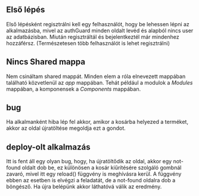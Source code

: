 ## Első lépés
Első lépésként regisztrálni kell egy felhasználót, hogy be lehessen lépni az alkalmazásba, mivel az authGuard minden oldalt levéd és alapból nincs user az adatbázisban. Miután regisztráltál és  bejelentkeztél már mindenhez hozzáférsz. (Természetesen több felhasználót is lehet regisztrálni)

## Nincs Shared mappa
Nem csináltam shared mappát. Minden elem a róla elnevezett mappában található közvetlenül az *app* mappában. Tehát például a modulok a *Modules* mappában, a komponensek a *Components* mappában.

## bug
Ha alkalmanként hiba lép fel akkor, amikor a kosárba helyezed a terméket, akkor az oldal újratöltése megoldja ezt a gondot. 


## deploy-olt alkalmazás
Itt is fent áll egy olyan bug, hogy, ha újratöltődik az oldal, akkor egy not-found oldalt dob be, ez különösen a kosár kiűrítésére szolgáló gombnál zavaró, mivel itt egy reload() függvény is meghívásra kerül. A függvény ebben az esetben is elvégzi a feladatát, de a not-found oldalra dob a böngésző. Ha újra belépünk akkor láthatóvá válik az eredmény.
